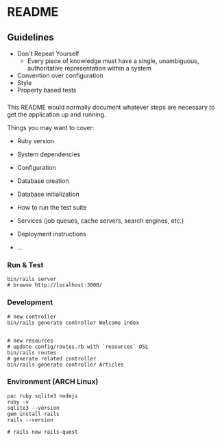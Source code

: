 # README

## Guidelines

- Don't Repeat Yourself
  - Every piece of knowledge must have a single, unambiguous, authoritative representation within a system
- Convention over configuration
- Style
- Property based tests

### 

This README would normally document whatever steps are necessary to get the
application up and running.

Things you may want to cover:

* Ruby version

* System dependencies

* Configuration

* Database creation

* Database initialization

* How to run the test suite

* Services (job queues, cache servers, search engines, etc.)

* Deployment instructions

* ...

### Run & Test

```shell
bin/rails server
# browse http://localhost:3000/
```

### Development

```shell
# new controller
bin/rails generate controller Welcome index


# new resources
# update config/routes.rb with `resources` DSL
bin/rails routes
# generate related controller
bin/rails generate controller Articles
```

### Environment (ARCH Linux)

```shell
pac ruby sqlite3 nodejs
ruby -v
sqlite3 --version
gem install rails
rails --version

# rails new rails-quest
```
